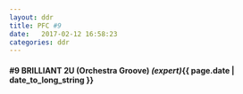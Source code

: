 ```yaml
---
layout: ddr
title: PFC #9
date:   2017-02-12 16:58:23
categories: ddr
---
```

#### **#9** BRILLIANT 2U (Orchestra Groove) _(expert)_<span class="pull-right">{{ page.date | date_to_long_string }}</span>

